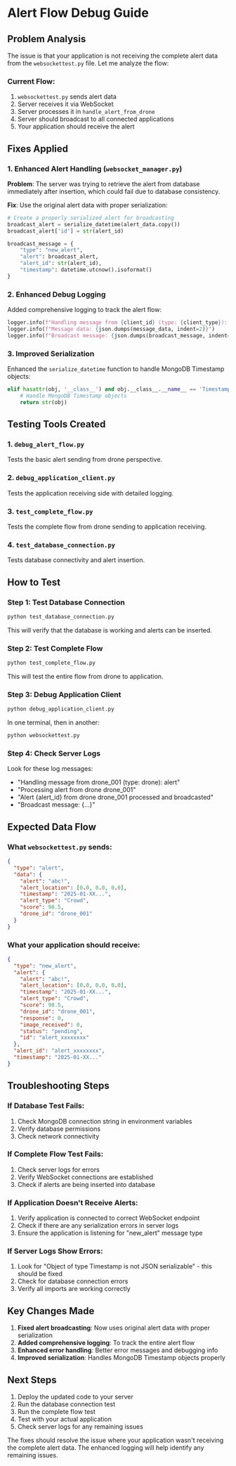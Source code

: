 # Alert Flow Debug Guide

## Problem Analysis

The issue is that your application is not receiving the complete alert data from the `websockettest.py` file. Let me analyze the flow:

### Current Flow:
1. `websockettest.py` sends alert data
2. Server receives it via WebSocket
3. Server processes it in `handle_alert_from_drone`
4. Server should broadcast to all connected applications
5. Your application should receive the alert

## Fixes Applied

### 1. Enhanced Alert Handling (`websocket_manager.py`)

**Problem**: The server was trying to retrieve the alert from database immediately after insertion, which could fail due to database consistency.

**Fix**: Use the original alert data with proper serialization:

```python
# Create a properly serialized alert for broadcasting
broadcast_alert = serialize_datetime(alert_data.copy())
broadcast_alert['id'] = str(alert_id)

broadcast_message = {
    "type": "new_alert",
    "alert": broadcast_alert,
    "alert_id": str(alert_id),
    "timestamp": datetime.utcnow().isoformat()
}
```

### 2. Enhanced Debug Logging

Added comprehensive logging to track the alert flow:

```python
logger.info(f"Handling message from {client_id} (type: {client_type}): {message_type}")
logger.info(f"Message data: {json.dumps(message_data, indent=2)}")
logger.info(f"Broadcast message: {json.dumps(broadcast_message, indent=2)}")
```

### 3. Improved Serialization

Enhanced the `serialize_datetime` function to handle MongoDB Timestamp objects:

```python
elif hasattr(obj, '__class__') and obj.__class__.__name__ == 'Timestamp':
    # Handle MongoDB Timestamp objects
    return str(obj)
```

## Testing Tools Created

### 1. `debug_alert_flow.py`
Tests the basic alert sending from drone perspective.

### 2. `debug_application_client.py`
Tests the application receiving side with detailed logging.

### 3. `test_complete_flow.py`
Tests the complete flow from drone sending to application receiving.

### 4. `test_database_connection.py`
Tests database connectivity and alert insertion.

## How to Test

### Step 1: Test Database Connection
```bash
python test_database_connection.py
```
This will verify that the database is working and alerts can be inserted.

### Step 2: Test Complete Flow
```bash
python test_complete_flow.py
```
This will test the entire flow from drone to application.

### Step 3: Debug Application Client
```bash
python debug_application_client.py
```
In one terminal, then in another:
```bash
python websockettest.py
```

### Step 4: Check Server Logs
Look for these log messages:
- "Handling message from drone_001 (type: drone): alert"
- "Processing alert from drone drone_001"
- "Alert {alert_id} from drone drone_001 processed and broadcasted"
- "Broadcast message: {...}"

## Expected Data Flow

### What `websockettest.py` sends:
```json
{
  "type": "alert",
  "data": {
    "alert": "abc!",
    "alert_location": [0.0, 0.0, 0.0],
    "timestamp": "2025-01-XX...",
    "alert_type": "Crowd",
    "score": 98.5,
    "drone_id": "drone_001"
  }
}
```

### What your application should receive:
```json
{
  "type": "new_alert",
  "alert": {
    "alert": "abc!",
    "alert_location": [0.0, 0.0, 0.0],
    "timestamp": "2025-01-XX...",
    "alert_type": "Crowd",
    "score": 98.5,
    "drone_id": "drone_001",
    "response": 0,
    "image_received": 0,
    "status": "pending",
    "id": "alert_xxxxxxxx"
  },
  "alert_id": "alert_xxxxxxxx",
  "timestamp": "2025-01-XX..."
}
```

## Troubleshooting Steps

### If Database Test Fails:
1. Check MongoDB connection string in environment variables
2. Verify database permissions
3. Check network connectivity

### If Complete Flow Test Fails:
1. Check server logs for errors
2. Verify WebSocket connections are established
3. Check if alerts are being inserted into database

### If Application Doesn't Receive Alerts:
1. Verify application is connected to correct WebSocket endpoint
2. Check if there are any serialization errors in server logs
3. Ensure the application is listening for "new_alert" message type

### If Server Logs Show Errors:
1. Look for "Object of type Timestamp is not JSON serializable" - this should be fixed
2. Check for database connection errors
3. Verify all imports are working correctly

## Key Changes Made

1. **Fixed alert broadcasting**: Now uses original alert data with proper serialization
2. **Added comprehensive logging**: To track the entire alert flow
3. **Enhanced error handling**: Better error messages and debugging info
4. **Improved serialization**: Handles MongoDB Timestamp objects properly

## Next Steps

1. Deploy the updated code to your server
2. Run the database connection test
3. Run the complete flow test
4. Test with your actual application
5. Check server logs for any remaining issues

The fixes should resolve the issue where your application wasn't receiving the complete alert data. The enhanced logging will help identify any remaining issues. 